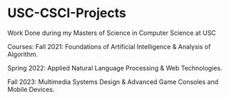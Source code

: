# USC-CSCI-Projects
Work Done during my Masters of Science in Computer Science at USC

Courses:
Fall 2021:  Foundations of Artificial Intelligence &  Analysis of Algorithm.

Spring 2022:  Applied Natural Language Processing &  Web Technologies.

Fall 2023:  Multimedia Systems Design & Advanced Game Consoles and Mobile Devices.
